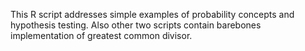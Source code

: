 This R script addresses simple examples of probability concepts and hypothesis testing.
Also other two scripts contain barebones implementation of greatest common divisor.
